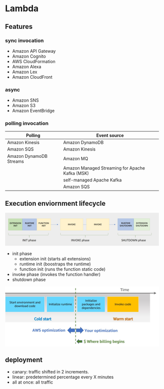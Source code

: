# Lambda

## Features

### sync invocation
- Amazon API Gateway
- Amazon Cognito
- AWS CloudFormation
- Amazon Alexa
- Amazon Lex
- Amazon CloudFront

### async
- Amazon SNS 
- Amazon S3
- Amazon EventBridge 

### polling invocation

| Polling | Event source |
| --- | --- |
| Amazon Kinesis | Amazon DynamoDB |
| Amazon SQS | Amazon Kinesis |
| Amazon DynamoDB Streams | Amazon MQ |
|  | Amazon Managed Streaming for Apache Kafka (MSK) |
|  | self-managed Apache Kafka |
|  | Amazon SQS |


## Execution enviornment lifecycle

![Lambda](images/lambda_environment.png)

- init phase
    - extension init (starts all extensions)
    - runtime init (boostraps the runtime)
    - function init (runs the function static code)
- invoke phase (invokes the function handler)
- shutdown phase


![cold and worm start](images/lambda_cold_warm_start.png)

## deployment

- canary: traffic shifted in 2 increments.
- linear: predetermined percentage every X minutes
- all at once: all traffic
